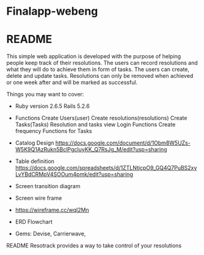 # Finalapp-webeng
# README

This simple web application is developed with the purpose of helping people keep track of their resolutions. The users can record resolutions and what they will do to achieve them in form of tasks. The users can create, delete and update tasks. Resolutions can only be removed when achieved or one week after and will be marked as successful.  

Things you may want to cover:

* Ruby version 2.6.5 Rails 5.2.6

* Functions
Create Users(user)
Create resolutions(resolutions)
Create Tasks(Tasks)
Resolution and tasks view
Login Functions
Create frequency Functions for Tasks

* Catalog Design 
https://docs.google.com/document/d/1Obm8W5UZs-W5K9Q1AzRukn5BclPgcIuyKK_Q7RsJg_M/edit?usp=sharing

* Table definition 
https://docs.google.com/spreadsheets/d/1ZTLNtjcpO9_GQ4Q7PuBS2xyLvYBdCRMpV4SOOum4pmk/edit?usp=sharing
* Screen transition diagram
* Screen wire frame
* https://wireframe.cc/wqI2Mn
* ERD Flowchart
* Gems: Devise, Carrierwave,

README Resotrack provides a way to take control of your resolutions
